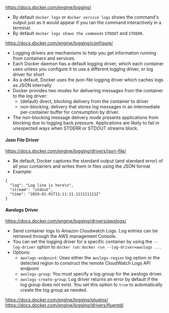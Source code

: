 https://docs.docker.com/engine/logging/

- By default `docker logs` or `docker service logs` shows the command's output just as it would appear if you ran the command interactively in a terminal.
- By default `docker logs shows the commands` `STDOUT` and `STDERR`.


https://docs.docker.com/engine/logging/configure/

- Logging drivers are mechanisms to help you get information running from containers and services.
- Each Docker daemon has a default logging driver, which each container uses unless you configure it to use a different logging driver, or log driver for short
- As a default, Docker uses the json-file logging driver which caches logs as JSON internally
- Docker provides two modes for delivering messages from the container to the log driver:
	- (default) direct, blocking delivery from the container to driver
	- non-blocking, delivery that stores log messages in an intermediate per-container buffer for consumption by driver.
- The non-blocking message delivery mode presents applications from blocking due to logging back pressure. Applications are likely to fail in unexpected ways when STDERR or STDOUT streams block.

#### Json File Driver

https://docs.docker.com/engine/logging/drivers/json-file/

- Be default, Docker captures the standard output (and standard error) of all your containers and writes them in files using the JSON format
- Example:

```
{
  "log": "Log line is here\n",
  "stream": "stdout",
  "time": "2019-01-01T11:11:11.111111111Z"
}
```

#### Awslogs Driver

https://docs.docker.com/engine/logging/drivers/awslogs/

- Send container logs to Amazon Cloudwatch Logs. Log entries can be retrieved through the AWS management Console.
- You can set the logging driver for a specific container by using the `--log-driver` option to `docker run`: `docker run --log-driver=awslogs ...`
- Options:
	- `awslogs-endpoint`: Uses either the `awslogs-region` log option or the detected region to construct the remote CloudWatch Logs API endpoint
	- `awslogs-group`: You must specify a log-group for the awslogs driver.
	- `awslogs-create-group`: Log driver returns an error by default if the log group does not exist. You set this option to `true` to automatically create the log group as needed.

https://docs.docker.com/engine/logging/plugins/
https://docs.docker.com/engine/logging/drivers/fluentd/
